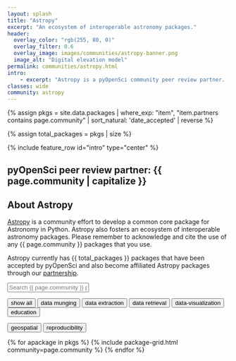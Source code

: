 ```yaml
---
layout: splash
title: "Astropy"
excerpt: "An ecosystem of interoperable astronomy packages."
header:
  overlay_color: "rgb(255, 80, 0)"
  overlay_filter: 0.6
  overlay_image: images/communities/astropy-banner.png
  image_alt: "Digital elevation model"
permalink: communities/astropy.html
intro:
    - excerpt: "Astropy is a pyOpenSci community peer review partner. [Learn more about our peer review partnership program](/partners.html)."
classes: wide
community: astropy
---
```


{%
    assign pkgs = site.data.packages
    | where_exp: "item", "item.partners contains page.community" | sort_natural: 'date_accepted' | reverse
%}

{% assign total_packages = pkgs | size %}

{% include feature_row id="intro" type="center" %}

## pyOpenSci peer review partner: {{ page.community | capitalize }}

## About Astropy

[Astropy](https://www.astropy.org/) is a community effort to develop a common
core package for Astronomy in Python. Astropy also fosters an ecosystem of
interoperable astronomy packages. Please remember to acknowledge and cite the use of any {{ page.community }}
packages that you use.

Astropy currently has {{ total_packages }} packages that have been accepted by pyOpenSci and also become affiliated Astropy packages through our [partnership](/partners.html).


<p><input type="text" id="quicksearch" placeholder="Search {{ page.community }} packages" /></p>


<div id="filters" class="button-group">
  <button class="button is-checked" data-filter="*">show all</button>
  <button class="button" data-filter=".data-munging, .data-processing-munging">data munging</button>
  <button class="button" data-filter=".data-extraction">data extraction</button>
  <button class="button" data-filter=".data-retrieval">data retrieval</button>
  <button class="button" data-filter=".data-visualization">data-visualization</button>
  <button class="button" data-filter=".education">education</button>

<button class="button" data-filter=".geospatial">geospatial</button>
<button class="button" data-filter=".reproducibility">reproducibility</button>
</div>



<div class="grid-isotope">
{% for apackage in pkgs %}
  {% include package-grid.html community=page.community %}
{% endfor %}
</div>

<!-- ## TODO's

Do we want to somehow connect with the metrics
[scientific python is collecting via devstats](https://devstats.scientific-python.org/_generated/astropy.html)? -->

